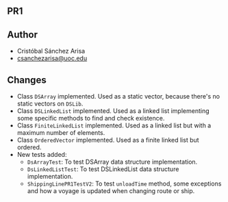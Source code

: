 ## PR1

## Author
- Cristóbal Sánchez Arisa
- csanchezarisa@uoc.edu

## Changes
- Class `DSArray` implemented. Used as a static vector, because there's no static vectors on `DSLib`.
- Class `DSLinkedList` implemented. Used as a linked list implementing some specific methods to find and check
  existence.
- Class `FiniteLinkedList` implemented. Used as a linked list but with a maximum number of elements.
- Class `OrderedVector` implemented. Used as a finite linked list but ordered.
- New tests added:
  - `DsArrayTest`: To test DSArray data structure implementation.
  - `DsLinkedListTest`: To test DSLinkedList data structure implementation.
  - `ShippingLinePR1TestV2`: To test `unloadTime` method, some exceptions and how a voyage is updated when changing
    route or ship.